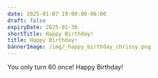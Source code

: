 ```yaml
---
date: 2025-01-07 19:00:00-06:00
draft: false
expiryDate: 2025-01-30
shortTitle: Happy Birthday!
title: Happy Birthday!
bannerImage: /img/_happy_birthday_chrissy.png
---
```

You only turn 60 once!  Happy Birthday!
